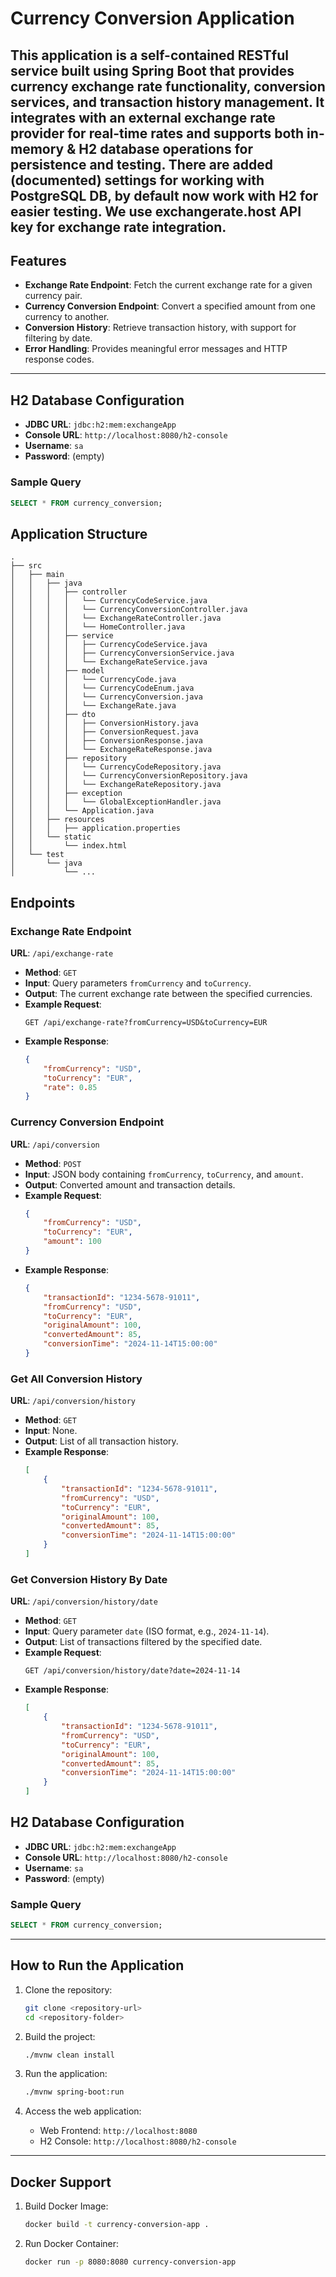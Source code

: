 # Currency Conversion Application

This application is a self-contained RESTful service built using Spring Boot that provides currency exchange rate functionality, conversion services, and transaction history management. 
It integrates with an external exchange rate provider for real-time rates and supports both in-memory & H2 database operations for persistence and testing.
There are added (documented) settings for working with PostgreSQL DB, by default now work with H2 for easier testing.
We use exchangerate.host API key for exchange rate integration. 
---

## Features
- **Exchange Rate Endpoint**: Fetch the current exchange rate for a given currency pair.
- **Currency Conversion Endpoint**: Convert a specified amount from one currency to another.
- **Conversion History**: Retrieve transaction history, with support for filtering by date.
- **Error Handling**: Provides meaningful error messages and HTTP response codes.

---

## H2 Database Configuration
- **JDBC URL**: `jdbc:h2:mem:exchangeApp`
- **Console URL**: `http://localhost:8080/h2-console`
- **Username**: `sa`
- **Password**: (empty)

### Sample Query
```sql
SELECT * FROM currency_conversion;
```

## Application Structure

```
.
├── src
│   ├── main
│   │   ├── java
│   │   │   ├── controller
│   │   │   │   └── CurrencyCodeService.java
│   │   │   │   └── CurrencyConversionController.java
│   │   │   │   └── ExchangeRateController.java
│   │   │   │   └── HomeController.java
│   │   │   ├── service
│   │   │   │   ├── CurrencyCodeService.java
│   │   │   │   ├── CurrencyConversionService.java
│   │   │   │   └── ExchangeRateService.java
│   │   │   ├── model
│   │   │   │   └── CurrencyCode.java
│   │   │   │   └── CurrencyCodeEnum.java
│   │   │   │   └── CurrencyConversion.java
│   │   │   │   └── ExchangeRate.java
│   │   │   ├── dto
│   │   │   │   ├── ConversionHistory.java
│   │   │   │   ├── ConversionRequest.java
│   │   │   │   ├── ConversionResponse.java
│   │   │   │   └── ExchangeRateResponse.java
│   │   │   ├── repository
│   │   │   │   └── CurrencyCodeRepository.java
│   │   │   │   └── CurrencyConversionRepository.java
│   │   │   │   └── ExchangeRateRepository.java
│   │   │   ├── exception
│   │   │   │   └── GlobalExceptionHandler.java
│   │   │   └── Application.java
│   │   ├── resources
│   │   │   ├── application.properties
│   │   └── static
│   │       └── index.html
│   └── test
│       └── java
│           └── ...
```

## Endpoints

### Exchange Rate Endpoint
**URL**: `/api/exchange-rate`
- **Method**: `GET`
- **Input**: Query parameters `fromCurrency` and `toCurrency`.
- **Output**: The current exchange rate between the specified currencies.
- **Example Request**:
  ```
  GET /api/exchange-rate?fromCurrency=USD&toCurrency=EUR
  ```
- **Example Response**:
  ```json
  {
      "fromCurrency": "USD",
      "toCurrency": "EUR",
      "rate": 0.85
  }
  ```

### Currency Conversion Endpoint
**URL**: `/api/conversion`
- **Method**: `POST`
- **Input**: JSON body containing `fromCurrency`, `toCurrency`, and `amount`.
- **Output**: Converted amount and transaction details.
- **Example Request**:
  ```json
  {
      "fromCurrency": "USD",
      "toCurrency": "EUR",
      "amount": 100
  }
  ```
- **Example Response**:
  ```json
  {
      "transactionId": "1234-5678-91011",
      "fromCurrency": "USD",
      "toCurrency": "EUR",
      "originalAmount": 100,
      "convertedAmount": 85,
      "conversionTime": "2024-11-14T15:00:00"
  }
  ```

### Get All Conversion History
**URL**: `/api/conversion/history`
- **Method**: `GET`
- **Input**: None.
- **Output**: List of all transaction history.
- **Example Response**:
  ```json
  [
      {
          "transactionId": "1234-5678-91011",
          "fromCurrency": "USD",
          "toCurrency": "EUR",
          "originalAmount": 100,
          "convertedAmount": 85,
          "conversionTime": "2024-11-14T15:00:00"
      }
  ]
  ```

### Get Conversion History By Date
**URL**: `/api/conversion/history/date`
- **Method**: `GET`
- **Input**: Query parameter `date` (ISO format, e.g., `2024-11-14`).
- **Output**: List of transactions filtered by the specified date.
- **Example Request**:
  ```
  GET /api/conversion/history/date?date=2024-11-14
  ```
- **Example Response**:
  ```json
  [
      {
          "transactionId": "1234-5678-91011",
          "fromCurrency": "USD",
          "toCurrency": "EUR",
          "originalAmount": 100,
          "convertedAmount": 85,
          "conversionTime": "2024-11-14T15:00:00"
      }
  ]
  ```

## H2 Database Configuration
- **JDBC URL**: `jdbc:h2:mem:exchangeApp`
- **Console URL**: `http://localhost:8080/h2-console`
- **Username**: `sa`
- **Password**: (empty)

### Sample Query
```sql
SELECT * FROM currency_conversion;
```

---

## How to Run the Application

1. Clone the repository:
   ```bash
   git clone <repository-url>
   cd <repository-folder>
   ```

2. Build the project:
   ```bash
   ./mvnw clean install
   ```

3. Run the application:
   ```bash
   ./mvnw spring-boot:run
   ```

4. Access the web application:
   - Web Frontend: `http://localhost:8080`
   - H2 Console: `http://localhost:8080/h2-console`

---

## Docker Support
1. Build Docker Image:
   ```bash
   docker build -t currency-conversion-app .
   ```

2. Run Docker Container:
   ```bash
   docker run -p 8080:8080 currency-conversion-app
   ```

